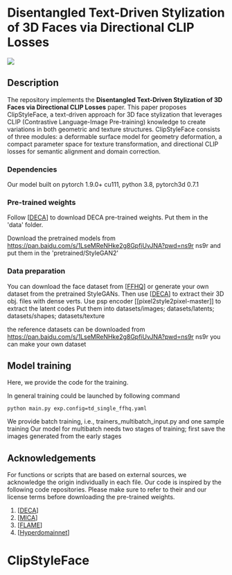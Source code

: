 # Disentangled Text-Driven Stylization of 3D Faces via Directional CLIP Losses

![](img/figure1.jpg)

## Description
The repository implements the **Disentangled Text-Driven Stylization of 3D Faces via Directional CLIP Losses** paper.
This paper proposes ClipStyleFace, a text-driven approach for 3D face stylization that leverages CLIP
(Contrastive Language-Image Pre-training) knowledge to create variations in both geometric and texture structures. 
ClipStyleFace consists of three modules: a deformable surface model for geometry deformation, 
a compact parameter space for texture transformation, and directional CLIP losses for semantic alignment
and domain correction.

### Dependencies

Our model built on pytorch 1.9.0+ cu111, python 3.8, pytorch3d 0.7.1

### Pre-trained weights
Follow [[DECA](https://github.com/yfeng95/DECA)] to download DECA pre-trained weights. Put them in the 'data' folder.

Download the pretrained models from https://pan.baidu.com/s/1LseMReNHke2g8GpfiUvJNA?pwd=ns9r ns9r 
and put them in the 'pretrained/StyleGAN2'

### Data preparation
You can download the face dataset from [[FFHQ](https://github.com/NVlabs/ffhq-dataset)]
or generate your own dataset from the pretrained StyleGANs.
Then use [[DECA](https://github.com/yfeng95/DECA)] to extract their 3D obj. files  with dense verts.
Use psp encoder [[pixel2style2pixel-master]] to extract the latent codes
Put them into datasets/images; datasets/latents; datasets/shapes; datasets/texture

the reference datasets can be downloaded from https://pan.baidu.com/s/1LseMReNHke2g8GpfiUvJNA?pwd=ns9r ns9r
you can make your own dataset

## Model training

Here, we provide the code for the training.

In general training could be launched by following command

```
python main.py exp.config=td_single_ffhq.yaml
```
We provide batch training, i.e., trainers_multibatch_input.py and one sample training
Our model for multibatch needs two stages of training;
first save the images generated from the early stages
## Acknowledgements

For functions or scripts that are based on external sources, we acknowledge the origin individually in each file.
Our code is inspired by the following code repositories. Please make sure to refer to their and our license terms before downloading the pre-trained weights.

1. [[DECA](https://github.com/yfeng95/DECA)]
2. [[MICA](https://github.com/Zielon/MICA)]
3. [[FLAME](https://github.com/soubhiksanyal/FLAME_PyTorch)]
4. [[Hyperdomainnet](https://github.com/MACderRu/HyperDomainNet)]
# ClipStyleFace
